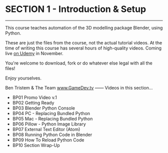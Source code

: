 # SECTION 1  - Introduction & Setup

****
This course teaches automation of the 3D modelling package Blender, using Python.

These are just the files from the course, not the actual tutorial videos. At the time of writing this course has several hours of high-quality videos. Coming live [on Udemy](https://www.udemy.com/u/bentristem) in November.

You're welcome to download, fork or do whatever else legal with all the files!

Enjoy yourselves.

Ben Tristem & The Team
www.GameDev.tv
——
Videos in this section...

+ BP01 Promo Video v.1
+ BP02 Getting Ready
+ BP03 Blender Python Console
+ BP04 PC - Replacing Bundled Python
+ BP05 Mac - Replacing Bundled Python
+ BP06 Pillow - Python Image Library
+ BP07 External Text Editor (Atom)
+ BP08 Running Python Code in Blender
+ BP09 How To Reload Python Code
+ BP10 Section Wrap-Up
